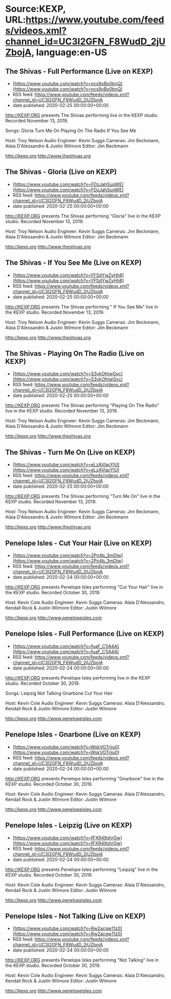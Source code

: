 # Source:KEXP, URL:https://www.youtube.com/feeds/videos.xml?channel_id=UC3I2GFN_F8WudD_2jUZbojA, language:en-US

## The Shivas - Full Performance (Live on KEXP)
 - [https://www.youtube.com/watch?v=ncs9oBx0bnQ](https://www.youtube.com/watch?v=ncs9oBx0bnQ)
 - RSS feed: https://www.youtube.com/feeds/videos.xml?channel_id=UC3I2GFN_F8WudD_2jUZbojA
 - date published: 2020-02-25 00:00:00+00:00

http://KEXP.ORG presents The Shivas performing live in the KEXP studio. Recorded November 13, 2019.

Songs:
Gloria
Turn Me On
Playing On The Radio
 If You See Me

Host: Troy Nelson
Audio Engineer: Kevin Suggs
Cameras: Jim Beckmann, Alaia D'Alessandro & Justin Wilmore
Editor: Jim Beckmann

http://kexp.org
http://www.theshivas.org

## The Shivas - Gloria (Live on KEXP)
 - [https://www.youtube.com/watch?v=FDzJahSuoWE](https://www.youtube.com/watch?v=FDzJahSuoWE)
 - RSS feed: https://www.youtube.com/feeds/videos.xml?channel_id=UC3I2GFN_F8WudD_2jUZbojA
 - date published: 2020-02-25 00:00:00+00:00

http://KEXP.ORG presents The Shivas performing "Gloria" live in the KEXP studio. Recorded November 13, 2019.

Host: Troy Nelson
Audio Engineer: Kevin Suggs
Cameras: Jim Beckmann, Alaia D'Alessandro & Justin Wilmore
Editor: Jim Beckmann

http://kexp.org
http://www.theshivas.org

## The Shivas - If You See Me (Live on KEXP)
 - [https://www.youtube.com/watch?v=YFSdYwZyHh8](https://www.youtube.com/watch?v=YFSdYwZyHh8)
 - RSS feed: https://www.youtube.com/feeds/videos.xml?channel_id=UC3I2GFN_F8WudD_2jUZbojA
 - date published: 2020-02-25 00:00:00+00:00

http://KEXP.ORG presents The Shivas performing " If You See Me" live in the KEXP studio. Recorded November 13, 2019.

Host: Troy Nelson
Audio Engineer: Kevin Suggs
Cameras: Jim Beckmann, Alaia D'Alessandro & Justin Wilmore
Editor: Jim Beckmann

http://kexp.org
http://www.theshivas.org

## The Shivas - Playing On The Radio (Live on KEXP)
 - [https://www.youtube.com/watch?v=S3vkOhtwGvc](https://www.youtube.com/watch?v=S3vkOhtwGvc)
 - RSS feed: https://www.youtube.com/feeds/videos.xml?channel_id=UC3I2GFN_F8WudD_2jUZbojA
 - date published: 2020-02-25 00:00:00+00:00

http://KEXP.ORG presents The Shivas performing "Playing On The Radio" live in the KEXP studio. Recorded November 13, 2019.

Host: Troy Nelson
Audio Engineer: Kevin Suggs
Cameras: Jim Beckmann, Alaia D'Alessandro & Justin Wilmore
Editor: Jim Beckmann

http://kexp.org
http://www.theshivas.org

## The Shivas - Turn Me On (Live on KEXP)
 - [https://www.youtube.com/watch?v=eLzAVIacYlU](https://www.youtube.com/watch?v=eLzAVIacYlU)
 - RSS feed: https://www.youtube.com/feeds/videos.xml?channel_id=UC3I2GFN_F8WudD_2jUZbojA
 - date published: 2020-02-25 00:00:00+00:00

http://KEXP.ORG presents The Shivas performing "Turn Me On" live in the KEXP studio. Recorded November 13, 2019.

Host: Troy Nelson
Audio Engineer: Kevin Suggs
Cameras: Jim Beckmann, Alaia D'Alessandro & Justin Wilmore
Editor: Jim Beckmann

http://kexp.org
http://www.theshivas.org

## Penelope Isles - Cut Your Hair (Live on KEXP)
 - [https://www.youtube.com/watch?v=2Pn4b_3mDlw](https://www.youtube.com/watch?v=2Pn4b_3mDlw)
 - RSS feed: https://www.youtube.com/feeds/videos.xml?channel_id=UC3I2GFN_F8WudD_2jUZbojA
 - date published: 2020-02-24 00:00:00+00:00

http://KEXP.ORG presents Penelope Isles performing "Cut Your Hair" live in the KEXP studio. Recorded October 30, 2019.

Host: Kevin Cole
Audio Engineer: Kevin Suggs
Cameras: Alaia D'Alessandro, Kendall Rock & Justin Wilmore
Editor: Justin Wilmore

http://kexp.org
http://www.penelopeisles.com

## Penelope Isles - Full Performance (Live on KEXP)
 - [https://www.youtube.com/watch?v=fuaF_C1iA4A](https://www.youtube.com/watch?v=fuaF_C1iA4A)
 - RSS feed: https://www.youtube.com/feeds/videos.xml?channel_id=UC3I2GFN_F8WudD_2jUZbojA
 - date published: 2020-02-24 00:00:00+00:00

http://KEXP.ORG presents Penelope Isles performing live in the KEXP studio. Recorded October 30, 2019.

Songs:
Leipzig
Not Talking
Gnarbone
Cut Your Hair

Host: Kevin Cole
Audio Engineer: Kevin Suggs
Cameras: Alaia D'Alessandro, Kendall Rock & Justin Wilmore
Editor: Justin Wilmore

http://kexp.org
http://www.penelopeisles.com

## Penelope Isles - Gnarbone (Live on KEXP)
 - [https://www.youtube.com/watch?v=WskVGTrjiu0](https://www.youtube.com/watch?v=WskVGTrjiu0)
 - RSS feed: https://www.youtube.com/feeds/videos.xml?channel_id=UC3I2GFN_F8WudD_2jUZbojA
 - date published: 2020-02-24 00:00:00+00:00

http://KEXP.ORG presents Penelope Isles performing "Gnarbone" live in the KEXP studio. Recorded October 30, 2019.

Host: Kevin Cole
Audio Engineer: Kevin Suggs
Cameras: Alaia D'Alessandro, Kendall Rock & Justin Wilmore
Editor: Justin Wilmore

http://kexp.org
http://www.penelopeisles.com

## Penelope Isles - Leipzig (Live on KEXP)
 - [https://www.youtube.com/watch?v=fFXR49shrGw](https://www.youtube.com/watch?v=fFXR49shrGw)
 - RSS feed: https://www.youtube.com/feeds/videos.xml?channel_id=UC3I2GFN_F8WudD_2jUZbojA
 - date published: 2020-02-24 00:00:00+00:00

http://KEXP.ORG presents Penelope Isles performing "Leipzig" live in the KEXP studio. Recorded October 30, 2019.

Host: Kevin Cole
Audio Engineer: Kevin Suggs
Cameras: Alaia D'Alessandro, Kendall Rock & Justin Wilmore
Editor: Justin Wilmore

http://kexp.org
http://www.penelopeisles.com

## Penelope Isles - Not Talking (Live on KEXP)
 - [https://www.youtube.com/watch?v=Rw2acgw11z0](https://www.youtube.com/watch?v=Rw2acgw11z0)
 - RSS feed: https://www.youtube.com/feeds/videos.xml?channel_id=UC3I2GFN_F8WudD_2jUZbojA
 - date published: 2020-02-24 00:00:00+00:00

http://KEXP.ORG presents Penelope Isles performing "Not Talking" live in the KEXP studio. Recorded October 30, 2019.

Host: Kevin Cole
Audio Engineer: Kevin Suggs
Cameras: Alaia D'Alessandro, Kendall Rock & Justin Wilmore
Editor: Justin Wilmore

http://kexp.org
http://www.penelopeisles.com

